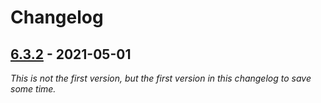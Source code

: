 # Changelog

## [6.3.2] - 2021-05-01

_This is not the first version, but the first version in this changelog to save some time._

[6.3.2]: https://github.com/cabal-club/cabal-client/releases/tag/v6.3.2
